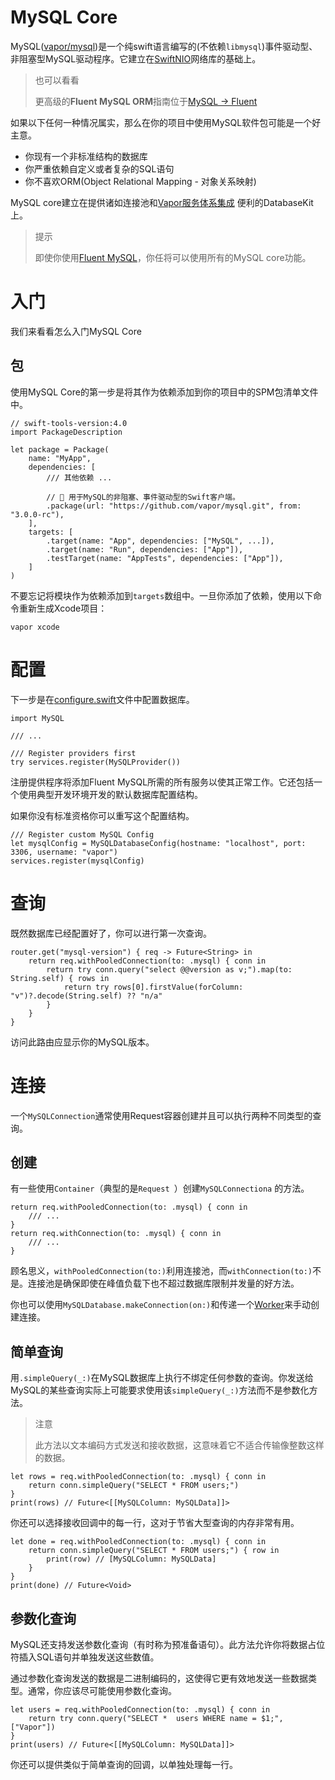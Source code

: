 # MySQL Core

MySQL([vapor/mysql](https://github.com/vapor/mysql))是一个纯swift语言编写的(不依赖`libmysql`)事件驱动型、非阻塞型MySQL驱动程序。它建立在[SwiftNIO](https://github.com/apple/swift-nio)网络库的基础上。

> 也可以看看
> 
> 更高级的**Fluent MySQL ORM**指南位于[MySQL → Fluent](https://docs.vapor.codes/3.0/mysql/fluent/)

如果以下任何一种情况属实，那么在你的项目中使用MySQL软件包可能是一个好主意。

* 你现有一个非标准结构的数据库
* 你严重依赖自定义或者复杂的SQL语句
* 你不喜欢ORM(Object Relational Mapping - 对象关系映射)

MySQL core建立在提供诸如连接池和[Vapor服务体系集成](https://docs.vapor.codes/3.0/getting-started/services/) 便利的DatabaseKit上。

> 提示
> 
> 即使你使用[Fluent MySQL](https://docs.vapor.codes/3.0/mysql/fluent/)，你任将可以使用所有的MySQL core功能。

# 入门

我们来看看怎么入门MySQL Core

## 包

使用MySQL Core的第一步是将其作为依赖添加到你的项目中的SPM包清单文件中。

```
// swift-tools-version:4.0
import PackageDescription

let package = Package(
    name: "MyApp",
    dependencies: [
        /// 其他依赖 ...

        // 🐬 用于MySQL的非阻塞、事件驱动型的Swift客户端。
        .package(url: "https://github.com/vapor/mysql.git", from: "3.0.0-rc"),
    ],
    targets: [
        .target(name: "App", dependencies: ["MySQL", ...]),
        .target(name: "Run", dependencies: ["App"]),
        .testTarget(name: "AppTests", dependencies: ["App"]),
    ]
)
```

不要忘记将模块作为依赖添加到```targets```数组中。一旦你添加了依赖，使用以下命令重新生成Xcode项目：

```
vapor xcode
```

# 配置

下一步是在[configure.swift](https://docs.vapor.codes/3.0/getting-started/structure/#configureswift)文件中配置数据库。

```
import MySQL

/// ...

/// Register providers first
try services.register(MySQLProvider())
```

注册提供程序将添加Fluent MySQL所需的所有服务以使其正常工作。它还包括一个使用典型开发环境开发的默认数据库配置结构。

如果你没有标准资格你可以重写这个配置结构。

```
/// Register custom MySQL Config
let mysqlConfig = MySQLDatabaseConfig(hostname: "localhost", port: 3306, username: "vapor")
services.register(mysqlConfig)
```

# 查询

既然数据库已经配置好了，你可以进行第一次查询。

```
router.get("mysql-version") { req -> Future<String> in
    return req.withPooledConnection(to: .mysql) { conn in
        return try conn.query("select @@version as v;").map(to: String.self) { rows in
            return try rows[0].firstValue(forColumn: "v")?.decode(String.self) ?? "n/a"
        }
    }
}
```

访问此路由应显示你的MySQL版本。

# 连接

一个```MySQLConnection```通常使用Request容器创建并且可以执行两种不同类型的查询。

## 创建

有一些使用```Container```（典型的是```Request ```）创建```MySQLConnectiona``` 的方法。

```
return req.withPooledConnection(to: .mysql) { conn in
    /// ...
}
return req.withConnection(to: .mysql) { conn in
    /// ...
}
```

顾名思义，```withPooledConnection(to:)```利用连接池，而```withConnection(to:)```不是。连接池是确保即使在峰值负载下也不超过数据库限制并发量的好方法。

你也可以使用```MySQLDatabase.makeConnection(on:)```和传递一个[Worker](https://docs.vapor.codes/3.0/getting-started/async/)来手动创建连接。

## 简单查询

用```.simpleQuery(_:)```在MySQL数据库上执行不绑定任何参数的查询。你发送给MySQL的某些查询实际上可能要求使用该```simpleQuery(_:)```方法而不是参数化方法。

> 注意
>
> 此方法以文本编码方式发送和接收数据，这意味着它不适合传输像整数这样的数据。

```
let rows = req.withPooledConnection(to: .mysql) { conn in
    return conn.simpleQuery("SELECT * FROM users;")
}
print(rows) // Future<[[MySQLColumn: MySQLData]]>

```

你还可以选择接收回调中的每一行，这对于节省大型查询的内存非常有用。

```
let done = req.withPooledConnection(to: .mysql) { conn in
    return conn.simpleQuery("SELECT * FROM users;") { row in
        print(row) // [MySQLColumn: MySQLData]
    }
}
print(done) // Future<Void>
```

## 参数化查询

MySQL还支持发送参数化查询（有时称为预准备语句）。此方法允许你将数据占位符插入SQL语句并单独发送这些数值。

通过参数化查询发送的数据是二进制编码的，这使得它更有效地发送一些数据类型。通常，你应该尽可能使用参数化查询。

```
let users = req.withPooledConnection(to: .mysql) { conn in
    return try conn.query("SELECT *  users WHERE name = $1;", ["Vapor"])
}
print(users) // Future<[[MySQLColumn: MySQLData]]>
```

你还可以提供类似于简单查询的回调，以单独处理每一行。

